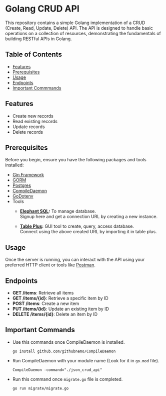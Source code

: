 # Golang CRUD API

This repository contains a simple Golang implementation of a CRUD (Create, Read, Update, Delete) API. The API is designed to handle basic operations on a collection of resources, demonstrating the fundamentals of building RESTful APIs in Golang.

## Table of Contents

- [Features](#features)
- [Prerequisites](#prerequisites)
- [Usage](#usage)
- [Endpoints](#endpoints)
- [Important Commmands](#important-commands)

## Features

- Create new records
- Read existing records
- Update records
- Delete records


## Prerequisites

Before you begin, ensure you have the following packages and tools installed:

- [Gin Framework](https://golang.org/dl/)
- [GORM](https://gorm.io/docs/index.html)
- [Postgres](https://gorm.io/docs/index.html)
- [CompileDaemon](https://github.com/githubnemo/CompileDaemon)
- [GoDotenv](https://github.com/joho/godotenv)
- Tools
    - **[Elephant SQL](https://www.elephantsql.com/):** To manage database. <br/>
        Signup here and get a connection URL by creating a new instance.

    - **[Table Plus](https://tableplus.com/):** GUI tool to create, query, access database. <br/>
        Connect using the above created URL by importing it in table plus.
        

## Usage

Once the server is running, you can interact with the API using your preferred HTTP client or tools like [Postman](https://www.postman.com/).


## Endpoints

- **GET /items**: Retrieve all items
- **GET /items/{id}**: Retrieve a specific item by ID
- **POST /items**: Create a new item
- **PUT /items/{id}**: Update an existing item by ID
- **DELETE /items/{id}**: Delete an item by ID


## Important Commands

* Use this commands once CompileDaemon is installed.
    ```
    go install github.com/githubnemo/CompileDaemon
    ```

* Run CompileDaemon with your module name (Look for it in `go.mod` file).
    ```
    CompileDaemon -command="./json_crud_api"
    ```

* Run this command once `migrate.go` file is completed.
    ```
    go run migrate/migrate.go
    ```